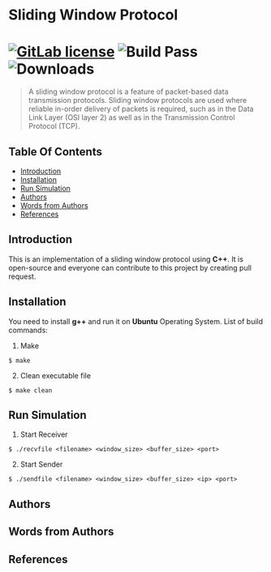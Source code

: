 # Sliding Window Protocol

[![GitLab license](https://img.shields.io/github/license/Day8/re-frame.svg)](LICENSE)
![Build Pass](https://img.shields.io/badge/Linux%2FOSX%20Build-passing-brightgreen.svg)
![Downloads](https://img.shields.io/badge/downloads-1m-brightgreen.svg?longCache=true&style=flat)
=====
> A sliding window protocol is a feature of packet-based data transmission protocols. Sliding window protocols are used where reliable in-order delivery of packets is required, such as in the Data Link Layer (OSI layer 2) as well as in the Transmission Control Protocol (TCP).

## Table Of Contents
- [Introduction](#introduction)
- [Installation](#Installation)
- [Run Simulation](#run-simulation)
- [Authors](#authors)
- [Words from Authors](#words-from-authors)
- [References](#references)

## Introduction
This is an implementation of a sliding window protocol using **C++**. It is open-source and everyone can contribute to this project by creating pull request.

## Installation
You need to install **g++** and run it on **Ubuntu** Operating System. List of build commands:
1. Make
```
$ make
```
2. Clean executable file
```
$ make clean
```

## Run Simulation
1. Start Receiver
```
$ ./recvfile <filename> <window_size> <buffer_size> <port>
```
2. Start Sender
```
$ ./sendfile <filename> <window_size> <buffer_size> <ip> <port>
```

## Authors
## Words from Authors
## References
